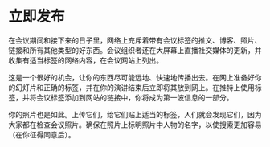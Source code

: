 # 立即发布

在会议期间和接下来的日子里，网络上充斥着带有会议标签的推文、博客、照片、链接和所有其他类型的好东西。会议组织者还在大屏幕上直播社交媒体的更新，并收集有适当标签的网络内容，在会议网站上列出。

这是一个很好的机会，让你的东西尽可能远地、快速地传播出去。在网上准备好你的幻灯片和正确的标签，并在你的演讲结束后立即将其放到网上。在推特上使用标签，并将会议标签添加到网站的链接中，你将成为第一波信息的一部分。

你的照片也是如此。上传它们，给它们贴上适当的标签，人们就会发现它们，因为大家都在检查会议照片。确保在照片上标明照片中人物的名字，以使搜索更加容易（在你征得同意后）。